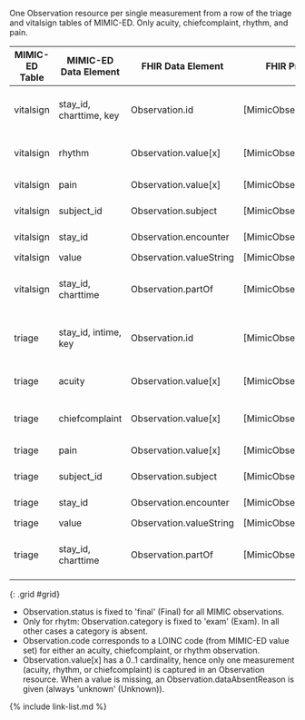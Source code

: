 One Observation resource per single measurement from a row of the triage and vitalsign tables of MIMIC-ED. Only acuity, chiefcomplaint, rhythm, and pain. 

|MIMIC-ED Table|MIMIC-ED Data Element|FHIR Data Element|FHIR Profile|Notes| 
|---|---|---|---|---|
|vitalsign|stay_id, charttime, key|Observation.id|[MimicObservationED]|Concat elements and convert to UUID5|
|vitalsign|rhythm|Observation.value[x]|[MimicObservationED]|If Observation captures rhythm|
|vitalsign|pain|Observation.value[x]|[MimicObservationED]|If Observation captures pain|
|vitalsign|subject_id|Observation.subject|[MimicObservationED]|Convert to UUID5|
|vitalsign|stay_id|Observation.encounter|[MimicObservationED]|Convert to UUID5|
|vitalsign|value|Observation.valueString|[MimicObservationED]||
|vitalsign|stay_id, charttime|Observation.partOf|[MimicObservationED]|Concat elements and convert to UUID5|
|triage|stay_id, intime, key|Observation.id|[MimicObservationED]|Concat elements and convert to UUID5|
|triage|acuity|Observation.value[x]|[MimicObservationED]|If Observation captures acuity|
|triage|chiefcomplaint|Observation.value[x]|[MimicObservationED]|If Observation captures chiefcomplaint|
|triage|pain|Observation.value[x]|[MimicObservationED]|If Observation captures pain|
|triage|subject_id|Observation.subject|[MimicObservationED]|Convert to UUID5|
|triage|stay_id|Observation.encounter|[MimicObservationED]|Convert to UUID5|
|triage|value|Observation.valueString|[MimicObservationED]||
|triage|stay_id, charttime|Observation.partOf|[MimicObservationED]|Concat elements and convert to UUID5|


{: .grid #grid}

* Observation.status is fixed to 'final' (Final) for all MIMIC observations.
* Only for rhytm: Observation.category is fixed to 'exam' (Exam). In all other cases a category is absent. 
* Observation.code corresponds to a LOINC code (from MIMIC-ED value set) for either an acuity, chiefcomplaint, or rhythm observation.
* Observation.value[x] has a 0..1 cardinality, hence only one measurement (acuity, rhythm, or chiefcomplaint) is captured in an Observation resource. When a value is missing, an Observation.dataAbsentReason is given (always 'unknown' (Unknown)).

{% include link-list.md %}
